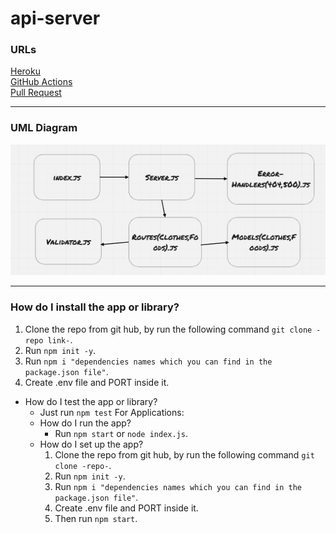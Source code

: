 # api-server

### URLs

[Heroku](https://bashar-api-server.herokuapp.com/)\
[GitHub Actions](https://github.com/BasharNofal/api-server/actions)\
[Pull Request](https://github.com/BasharNofal/api-server/pull/1)

<hr>

### UML Diagram

![UML](./assets/basic-api-server-UML.png)

<hr>

### How do I install the app or library?

  1. Clone the repo from git hub, by run the following command `git clone -repo link-`.
  2. Run `npm init -y`.
  3. Run `npm i "dependencies names which you can find in the package.json file"`.
  4. Create .env file and PORT inside it.
- How do I test the app or library?
  - Just run `npm test`
For Applications:
  - How do I run the app?
    - Run `npm start` or `node index.js`.
  - How do I set up the app?
    1. Clone the repo from git hub, by run the following command `git clone -repo-`.
    2. Run `npm init -y`.
    3. Run `npm i "dependencies names which you can find in the package.json file"`.
    4. Create .env file and PORT inside it.
    5. Then run `npm start`.
